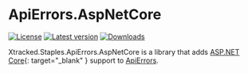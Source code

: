﻿# ApiErrors.AspNetCore

[![License](https://img.shields.io/badge/License-Apache_2.0-blue.svg)](https://github.com/xtracked/staples-dotnet/blob/main/LICENSE)
[![Latest version](https://img.shields.io/nuget/v/Xtracked.Staples.ApiErrors.AspNetCore)](https://www.nuget.org/packages/Xtracked.Staples.ApiErrors.AspNetCore)
[![Downloads](https://img.shields.io/nuget/dt/Xtracked.Staples.ApiErrors.AspNetCore)](https://www.nuget.org/packages/Xtracked.Staples.ApiErrors.AspNetCore)

Xtracked.Staples.ApiErrors.AspNetCore is a library that adds [ASP.NET Core](
https://github.com/dotnet/aspnetcore){: target="_blank" } support to [ApiErrors](apierrors.md).